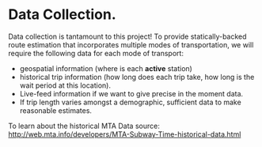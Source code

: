 # Data Collection.

Data collection is tantamount to this project! To provide statically-backed
route estimation that incorporates multiple modes of transportation, we
will require the following data for each mode of transport:
- geospatial information (where is each **active** station)
- historical trip information (how long does each trip take, how long is the wait period at this location).
- Live-feed information if we want to give precise in the moment data.
- If trip length varies amongst a demographic, sufficient data to make
reasonable estimates.

To learn about the historical MTA Data source:
http://web.mta.info/developers/MTA-Subway-Time-historical-data.html

